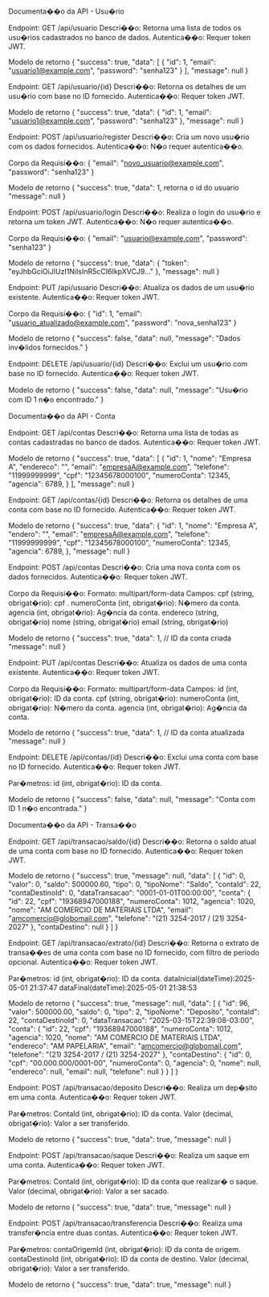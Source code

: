 Documenta��o da API - Usu�rio

Endpoint: GET /api/usuario
Descri��o: Retorna uma lista de todos os usu�rios cadastrados no banco de dados.
Autentica��o: Requer token JWT.

Modelo de retorno
{
"success": true,
"data": [
{
"id": 1,
"email": "usuario1@example.com",
"password": "senha123"
}
],
"message": null
}

Endpoint: GET /api/usuario/{id}
Descri��o: Retorna os detalhes de um usu�rio com base no ID fornecido.
Autentica��o: Requer token JWT.

Modelo de retorno
{
"success": true,
"data": {
"id": 1,
"email": "usuario1@example.com",
"password": "senha123"
},
"message": null
}

Endpoint: POST /api/usuario/register
Descri��o: Cria um novo usu�rio com os dados fornecidos.
Autentica��o: N�o requer autentica��o.

Corpo da Requisi��o:
{
"email": "novo_usuario@example.com",
"password": "senha123"
}

Modelo de retorno
{
"success": true,
"data": 1, retorna o id do usuario
"message": null
}

Endpoint: POST /api/usuario/login
Descri��o: Realiza o login do usu�rio e retorna um token JWT.
Autentica��o: N�o requer autentica��o.

Corpo da Requisi��o:
{
"email": "usuario@example.com",
"password": "senha123"
}

Modelo de retorno
{
"success": true,
"data": {
"token": "eyJhbGciOiJIUzI1NiIsInR5cCI6IkpXVCJ9..."
},
"message": null
}

Endpoint: PUT /api/usuario
Descri��o: Atualiza os dados de um usu�rio existente.
Autentica��o: Requer token JWT.

Corpo da Requisi��o:
{
"id": 1,
"email": "usuario_atualizado@example.com",
"password": "nova_senha123"
}

Modelo de retorno
{
"success": false,
"data": null,
"message": "Dados inv�lidos fornecidos."
}

Endpoint: DELETE /api/usuario/{id}
Descri��o: Exclui um usu�rio com base no ID fornecido.
Autentica��o: Requer token JWT.

Modelo de retorno
{
"success": false,
"data": null,
"message": "Usu�rio com ID 1 n�o encontrado."
}

Documenta��o da API - Conta

Endpoint: GET /api/contas
Descri��o: Retorna uma lista de todas as contas cadastradas no banco de dados.
Autentica��o: Requer token JWT.

Modelo de retorno
{
"success": true,
"data": [
{
"id": 1,
"nome": "Empresa A",
"endereco": "",
"email": "empresaA@example.com",
"telefone": "11999999999",
"cpf": "12345678000100",
"numeroConta": 12345,
"agencia": 6789,
}
],
"message": null
}

Endpoint: GET /api/contas/{id}
Descri��o: Retorna os detalhes de uma conta com base no ID fornecido.
Autentica��o: Requer token JWT.

Modelo de retorno
{
"success": true,
"data": {
"id": 1,
"nome": "Empresa A",
"endero": "",
"email": "empresaA@example.com",
"telefone": "11999999999",
"cpf": "12345678000100",
"numeroConta": 12345,
"agencia": 6789,
},
"message": null
}

Endpoint: POST /api/contas
Descri��o: Cria uma nova conta com os dados fornecidos.
Autentica��o: Requer token JWT.

Corpo da Requisi��o:
Formato: multipart/form-data
Campos:
cpf (string, obrigat�rio): cpf .
numeroConta (int, obrigat�rio): N�mero da conta.
agencia (int, obrigat�rio): Ag�ncia da conta.
endereco (string, obrigat�rio)
nome (string, obrigat�rio)
email (string, obrigat�rio)

Modelo de retorno
{
"success": true,
"data": 1, // ID da conta criada
"message": null
}

Endpoint: PUT /api/contas
Descri��o: Atualiza os dados de uma conta existente.
Autentica��o: Requer token JWT.

Corpo da Requisi��o:
Formato: multipart/form-data
Campos:
id (int, obrigat�rio): ID da conta.
cpf (string, obrigat�rio):
numeroConta (int, obrigat�rio): N�mero da conta.
agencia (int, obrigat�rio): Ag�ncia da conta.

Modelo de retorno
{
"success": true,
"data": 1, // ID da conta atualizada
"message": null
}

Endpoint: DELETE /api/contas/{id}
Descri��o: Exclui uma conta com base no ID fornecido.
Autentica��o: Requer token JWT.

Par�metros:
id (int, obrigat�rio): ID da conta.

Modelo de retorno
{
"success": false,
"data": null,
"message": "Conta com ID 1 n�o encontrada."
}

Documenta��o da API - Transa��o

Endpoint: GET /api/transacao/saldo/{id}
Descri��o: Retorna o saldo atual de uma conta com base no ID fornecido.
Autentica��o: Requer token JWT.

Modelo de retorno
{
"success": true,
"message": null,
"data": [
{
"id": 0,
"valor": 0,
"saldo": 500000.60,
"tipo": 0,
"tipoNome": "Saldo",
"contaId": 22,
"contaDestinoId": 0,
"dataTransacao": "0001-01-01T00:00:00",
"conta": {
"id": 22,
"cpf": "19368947000188",
"numeroConta": 1012,
"agencia": 1020,
"nome": "AM COMERCIO DE MATERIAIS LTDA",
"email": "amcomercio@globomail.com",
"telefone": "(21) 3254-2017 / (21) 3254-2027"
},
"contaDestino": null
}
]
}

Endpoint: GET /api/transacao/extrato/{id}
Descri��o: Retorna o extrato de transa��es de uma conta com base no ID fornecido, com filtro de período opcional.
Autentica��o: Requer token JWT.

Par�metros:
id (int, obrigat�rio): ID da conta.
dataInicial(dateTime):2025-05-01 21:37:47
dataFinal(dateTime):2025-05-01 21:38:53

Modelo de retorno
{
"success": true,
"message": null,
"data": [
{
"id": 96,
"valor": 500000.00,
"saldo": 0,
"tipo": 2,
"tipoNome": "Deposito",
"contaId": 22,
"contaDestinoId": 0,
"dataTransacao": "2025-03-15T22:39:08-03:00",
"conta": {
"id": 22,
"cpf": "19368947000188",
"numeroConta": 1012,
"agencia": 1020,
"nome": "AM COMERCIO DE MATERIAIS LTDA",
"endereco": "AM PAPELARIA",
"email": "amcomercio@globomail.com",
"telefone": "(21) 3254-2017 / (21) 3254-2027"
},
"contaDestino": {
"id": 0,
"cpf": "00.000.000/0001-00",
"numeroConta": 0,
"agencia": 0,
"nome": null,
"endereco": null,
"email": null,
"telefone": null
}
}
]
}

Endpoint: POST /api/transacao/deposito
Descri��o: Realiza um dep�sito em uma conta.
Autentica��o: Requer token JWT.

Par�metros:
ContaId (int, obrigat�rio): ID da conta.
Valor (decimal, obrigat�rio): Valor a ser transferido.

Modelo de retorno
{
"success": true,
"data": true,
"message": null
}

Endpoint: POST /api/transacao/saque
Descri��o: Realiza um saque em uma conta.
Autentica��o: Requer token JWT.

Par�metros:
ContaId (int, obrigat�rio): ID da conta que realizar� o saque.
Valor (decimal, obrigat�rio): Valor a ser sacado.

Modelo de retorno
{
"success": true,
"data": true,
"message": null
}

Endpoint: POST /api/transacao/transferencia
Descri��o: Realiza uma transfer�ncia entre duas contas.
Autentica��o: Requer token JWT.

Par�metros:
contaOrigemId (int, obrigat�rio): ID da conta de origem.
contaDestinoId (int, obrigat�rio): ID da conta de destino.
Valor (decimal, obrigat�rio): Valor a ser transferido.

Modelo de retorno
{
"success": true,
"data": true,
"message": null
}
